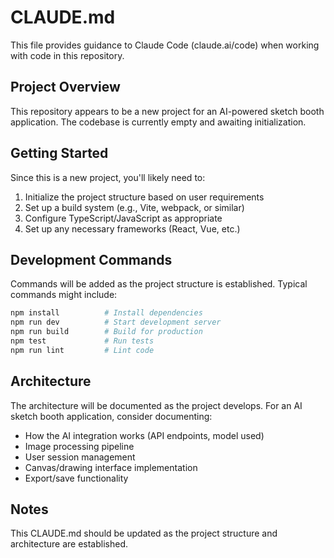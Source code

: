 # CLAUDE.md

This file provides guidance to Claude Code (claude.ai/code) when working with code in this repository.

## Project Overview

This repository appears to be a new project for an AI-powered sketch booth application. The codebase is currently empty and awaiting initialization.

## Getting Started

Since this is a new project, you'll likely need to:

1. Initialize the project structure based on user requirements
2. Set up a build system (e.g., Vite, webpack, or similar)
3. Configure TypeScript/JavaScript as appropriate
4. Set up any necessary frameworks (React, Vue, etc.)

## Development Commands

Commands will be added as the project structure is established. Typical commands might include:

```bash
npm install          # Install dependencies
npm run dev          # Start development server
npm run build        # Build for production
npm test             # Run tests
npm run lint         # Lint code
```

## Architecture

The architecture will be documented as the project develops. For an AI sketch booth application, consider documenting:

- How the AI integration works (API endpoints, model used)
- Image processing pipeline
- User session management
- Canvas/drawing interface implementation
- Export/save functionality

## Notes

This CLAUDE.md should be updated as the project structure and architecture are established.
